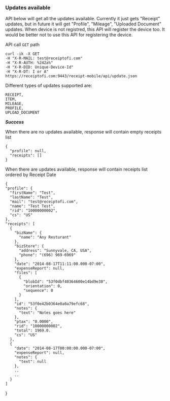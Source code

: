### Updates available 

API below will get all the updates available. Currently it just gets "Receipt" updates, but in future it will get "Profile", "Mileage", "Uploaded Document" updates. When device is not registred, this API will register the device too. It would be better not to use this API for registering the device.

API call <code>GET</code> path 

    curl -ik -X GET 
    -H "X-R-MAIL: test@receiptofi.com" 
    -H "X-R-AUTH: %242a%" 
    -H "X-R-DID: Unique-Device-Id" 
    -H "X-R-DT: I or A"
    https://receiptofi.com:9443/receipt-mobile/api/update.json

Different types of updates supported are:

	RECEIPT,
	ITEM,
	MILEAGE,
	PROFILE,
	UPLOAD_DOCUMENT

***Success***

When there are no updates available, response will contain empty receipts list

	{
	  "profile": null,
	  "receipts": []
	}
	
When there are updates available, response will contain receipts list ordered by Receipt Date

	{
    "profile": {
      "firstName": "Test",
      "lastName": "Test",
      "mail": "test@receiptofi.com",
      "name": "Test Test",
      "rid": "10000000002",
      "cs": "US"
    },
    "receipts": [
      {
        "bizName": {
          "name": "Any Resturant"
        },
        "bizStore": {
          "address": "Sunnyvale, CA, USA",
          "phone": "(696) 969-6969"
        },
        "date": "2014-08-17T11:11:00.000-07:00",
        "expenseReport": null,
        "files": [
          {
            "blobId": "53f0dbf40364600e14bd9e30",
            "orientation": 0,
            "sequence": 0
          }
        ],
        "id": "53f0e42b0364e0a0a79efc68",
        "notes": {
          "text": "Notes goes here"
        },
        "ptax": "0.0000",
        "rid": "10000000002",
        "total": 1969.0.
        "cs": "US"
      },
      {
        "date": "2014-08-17T00:00:00.000-07:00",
        "expenseReport": null,
        "notes": {
          "text": null
        },
        ..
        ..
      }
    ]
  }
